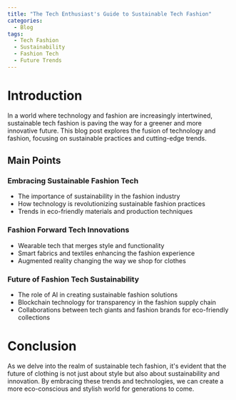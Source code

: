 ```yaml
---
title: "The Tech Enthusiast's Guide to Sustainable Tech Fashion"
categories:
  - Blog
tags:
  - Tech Fashion
  - Sustainability
  - Fashion Tech
  - Future Trends
---
```


# Introduction
In a world where technology and fashion are increasingly intertwined, sustainable tech fashion is paving the way for a greener and more innovative future. This blog post explores the fusion of technology and fashion, focusing on sustainable practices and cutting-edge trends.

## Main Points
### Embracing Sustainable Fashion Tech
- The importance of sustainability in the fashion industry
- How technology is revolutionizing sustainable fashion practices
- Trends in eco-friendly materials and production techniques

### Fashion Forward Tech Innovations
- Wearable tech that merges style and functionality
- Smart fabrics and textiles enhancing the fashion experience
- Augmented reality changing the way we shop for clothes

### Future of Fashion Tech Sustainability
- The role of AI in creating sustainable fashion solutions
- Blockchain technology for transparency in the fashion supply chain
- Collaborations between tech giants and fashion brands for eco-friendly collections

# Conclusion
As we delve into the realm of sustainable tech fashion, it's evident that the future of clothing is not just about style but also about sustainability and innovation. By embracing these trends and technologies, we can create a more eco-conscious and stylish world for generations to come.